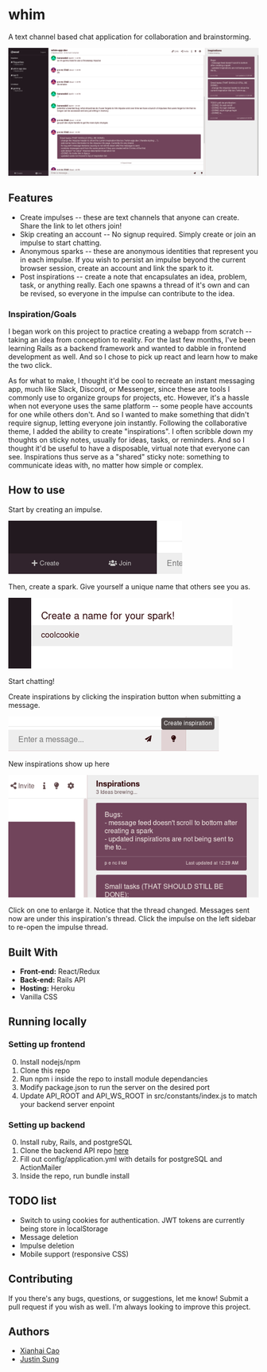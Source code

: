 # whim

A text channel based chat application for collaboration and brainstorming.

![app img](public/app.png)

## Features

* Create impulses -- these are text channels that anyone can create. Share the link to let others join!
* Skip creating an account -- No signup required. Simply create or join an impulse to start chatting.
* Anonymous sparks -- these are anonymous identities that represent you in each impulse. If you wish to
persist an impulse beyond the current browser session, create an account and link the spark to it.
* Post inspirations -- create a note that encapsulates an idea, problem, task, or anything really. Each one spawns
a thread of it's own and can be revised, so everyone in the impulse can contribute to the idea.

### Inspiration/Goals

I began work on this project to practice creating a webapp from scratch -- taking
an idea from conception to reality. For the last few months, I've been learning Rails
as a backend framework and wanted to dabble in frontend development as well. And so I
chose to pick up react and learn how to make the two click.

As for what to make, I thought it'd be cool to recreate an instant messaging app, much like
Slack, Discord, or Messenger, since these are tools I commonly use to organize groups
for projects, etc. However, it's a hassle when not everyone uses the same platform -- some
people have accounts for one while others don't. And so I wanted to make something that didn't
require signup, letting everyone join instantly. Following the collaborative theme, I added the ability to create
"inspirations". I often scribble down my thoughts on sticky notes, usually for ideas, tasks, or reminders.
And so I thought it'd be useful to have a disposable, virtual note that everyone can see.
Inspirations thus serve as a "shared" sticky note: something to communicate ideas with, no matter how 
simple or complex.

## How to use

Start by creating an impulse.

![how to create impulse](public/t_create.png)

Then, create a spark. Give yourself a unique name that others see you as.

![how to create spark](public/t_spark.png)

Start chatting!

Create inspirations by clicking the inspiration button when submitting a message.

![create inspiration](public/t_inspo.png)

New inspirations show up here

![inspiration list](public/t_list.png)

Click on one to enlarge it. Notice that the thread changed. Messages sent now are under this inspiration's thread.
Click the impulse on the left sidebar to re-open the impulse thread.

## Built With

* **Front-end:** React/Redux
* **Back-end:** Rails API
* **Hosting:** Heroku
* Vanilla CSS

## Running locally

### Setting up frontend

0. Install nodejs/npm
1. Clone this repo
2. Run npm i inside the repo to install module dependancies
3. Modify package.json to run the server on the desired port
4. Update API_ROOT and API_WS_ROOT in src/constants/index.js to match your backend server enpoint

### Setting up backend

0. Install ruby, Rails, and postgreSQL
1. Clone the backend API repo [here](https://github.com/XianhaiC/whim-backend)
2. Fill out config/application.yml with details for postgreSQL and ActionMailer
3. Inside the repo, run bundle install

## TODO list

* Switch to using cookies for authentication. JWT tokens are currently being store in localStorage
* Message deletion
* Impulse deletion
* Mobile support (responsive CSS)

## Contributing

If you there's any bugs, questions, or suggestions, let me know! Submit a pull
request if you wish as well. I'm always looking to improve this project.

## Authors

* [Xianhai Cao](https://github.com/XianhaiC)
* [Justin Sung](https://github.com/jsungg)
